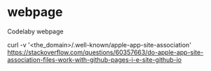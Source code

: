 # webpage
Codelaby webpage


curl -v '<the_domain>/.well-known/apple-app-site-association'
https://stackoverflow.com/questions/60357663/do-apple-app-site-association-files-work-with-github-pages-i-e-site-github-io
